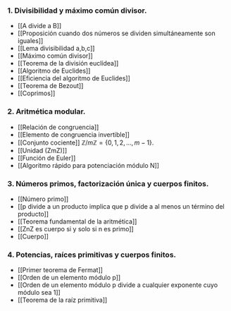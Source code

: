 ### 1. Divisibilidad y máximo común divisor.
- [[A divide a B]]
- [[Proposición cuando dos números se dividen simultáneamente son iguales]]
- [[Lema divisibilidad a,b,c]]
- [[Máximo común divisor]]
- [[Teorema de la división euclídea]]
- [[Algoritmo de Euclides]]
- [[Eficiencia del algoritmo de Euclides]]
- [[Teorema de Bezout]]
- [[Coprimos]]
### 2. Aritmética modular.
- [[Relación de congruencia]]
- [[Elemento de congruencia invertible]]
- [[Conjunto cociente]] $\mathbb Z/m \mathbb Z = \{0,1,2, \dots, m-1\}$.
- [[Unidad (ZmZ)]]
- [[Función de Euler]]
- [[Algoritmo rápido para potenciación módulo N]]
### 3. Números primos, factorización única y cuerpos finitos.
- [[Número primo]]
- [[p divide a un producto implica que p divide a al menos un término del producto]]
- [[Teorema fundamental de la aritmética]]
- [[ZnZ es cuerpo si y solo si n es primo]]
- [[Cuerpo]]
### 4. Potencias, raíces primitivas y cuerpos finitos.
- [[Primer teorema de Fermat]]
- [[Orden de un elemento módulo p]]
-  [[Orden de un elemento módulo p divide a cualquier exponente cuyo módulo sea 1]]
- [[Teorema de la raíz primitiva]]